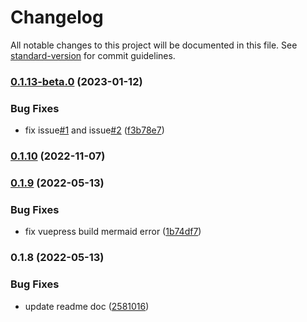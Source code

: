 # Changelog

All notable changes to this project will be documented in this file. See [standard-version](https://github.com/conventional-changelog/standard-version) for commit guidelines.

### [0.1.13-beta.0](https://github.com/LiHowe/vuepress-plugin-mermaid/compare/v0.1.10...v0.1.13) (2023-01-12)


### Bug Fixes

* fix issue[#1](https://github.com/LiHowe/vuepress-plugin-mermaid/issues/1) and issue[#2](https://github.com/LiHowe/vuepress-plugin-mermaid/issues/2) ([f3b78e7](https://github.com/LiHowe/vuepress-plugin-mermaid/commit/f3b78e7c1a217352b77bca3cd796dd190cdc7967))

### [0.1.10](https://github.com/LiHowe/vuepress-plugin-mermaid/compare/v0.1.9...v0.1.10) (2022-11-07)

### [0.1.9](https://github.com/LiHowe/vuepress-plugin-mermaid/compare/v0.1.8...v0.1.9) (2022-05-13)


### Bug Fixes

* fix vuepress build mermaid error ([1b74df7](https://github.com/LiHowe/vuepress-plugin-mermaid/commit/1b74df7ff8f4326628bdea5a9318f5753917205e))

### 0.1.8 (2022-05-13)


### Bug Fixes

* update readme doc ([2581016](https://github.com/LiHowe/vuepress-plugin-mermaid/commit/258101679dff7edeeae0259a74380fb91b4fd22d))
